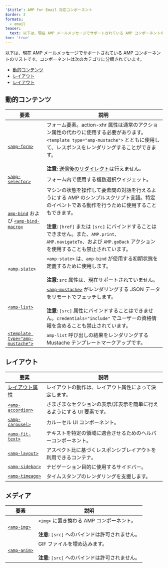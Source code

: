 ```yaml
---
'$title': AMP for Email 対応コンポーネント
$order: 3
formats:
  - email
teaser:
  text: 以下は、現在 AMP メールメッセージでサポートされている AMP コンポーネントのリストです。コンポーネントは次のカテゴリに分類されています。
toc: 'true'
---
```


<!--
This file is imported from https://github.com/ampproject/amphtml/blob/main/docs/spec/email/amp-email-components.md.
Please do not change this file.
If you have found a bug or an issue please
have a look and request a pull request there.
-->

<!---
Copyright 2018 The AMP HTML Authors. All Rights Reserved.

Licensed under the Apache License, Version 2.0 (the "License");
you may not use this file except in compliance with the License.
You may obtain a copy of the License at

      http://www.apache.org/licenses/LICENSE-2.0

Unless required by applicable law or agreed to in writing, software
distributed under the License is distributed on an "AS-IS" BASIS,
WITHOUT WARRANTIES OR CONDITIONS OF ANY KIND, either express or implied.
See the License for the specific language governing permissions and
limitations under the License.
-->

以下は、現在 AMP メールメッセージでサポートされている AMP コンポーネントのリストです。コンポーネントは次のカテゴリに分類されています。

- [動的コンテンツ ](#dynamic-content)
- [レイアウト ](#layout)
- [レイアウト ](#media)

## 動的コンテンツ <a name="dynamic-content"></a>

| 要素                                                                                                                                                                               | 説明                                                                                                                                                                                                                                                                                                                           |
| ---------------------------------------------------------------------------------------------------------------------------------------------------------------------------------- | ------------------------------------------------------------------------------------------------------------------------------------------------------------------------------------------------------------------------------------------------------------------------------------------------------------------------------ |
| [`<amp-form>`](https://amp.dev/documentation/components/amp-form)                                                                                                                  | フォーム要素。action-xhr 属性は通常のアクション属性の代わりに使用する必要があります。`<template type="amp-mustache">` とともに使用して、レスポンスをレンダリングすることができます。<br><br>**注意:** [送信後のリダイレクト](https://amp.dev/documentation/components/amp-form/#redirecting-after-a-submission)は行えません。  |
| [`<amp-selector>`](https://amp.dev/documentation/components/amp-selector)                                                                                                          | フォーム内で使用する複数選択ウィジェット。                                                                                                                                                                                                                                                                                     |
| [`amp-bind`](https://amp.dev/documentation/components/amp-bind) および [`<amp-bind-macro>`](https://amp.dev/documentation/components/amp-bind#defining-macros-with-amp-bind-macro) | マシンの状態を操作して要素間の対話を行えるようにする AMP のシンプルスクリプト言語。特定のイベントである動作を行うために使用することもできます。<br><br>**注意:** `[href]` または `[src]` にバインドすることはできません。また、`AMP.print`、`AMP.navigateTo`、および `AMP.goBack` アクションを使用することも禁止されています。 |
| [`<amp-state>`](https://amp.dev/documentation/components/amp-bind#%3Camp-state%3E-specification)                                                                                   | `<amp-state>` は、`amp-bind` が使用する初期状態を定義するために使用します。<br><br>**注意:** `src` 属性は、現在サポートされていません。                                                                                                                                                                                        |
| [`<amp-list>`](https://amp.dev/documentation/components/amp-list)                                                                                                                  | [`<amp-mustache>`](https://amp.dev/documentation/components/amp-mustache) がレンダリングする JSON データをリモートでフェッチします。<br><br>**注意:** `[src]` 属性にバインドすることはできません。`credentials="include"` でユーザーの資格情報を含めることも禁止されています。                                                 |
| [`<template type="amp-mustache">`](https://amp.dev/documentation/components/amp-mustache)                                                                                          | `amp-list` 呼び出しの結果をレンダリングする Mustache テンプレートマークアップです。                                                                                                                                                                                                                                            |

## レイアウト <a name="layout"></a>

| 要素                                                                                                           | 説明                                                                    |
| -------------------------------------------------------------------------------------------------------------- | ----------------------------------------------------------------------- |
| [レイアウト属性 ](https://amp.dev/documentation/guides-and-tutorials/learn/amp-html-layout/#layout-attributes) | レイアウトの動作は、レイアウト属性によって決定します。                  |
| [`<amp-accordion>`](https://amp.dev/documentation/components/amp-accordion)                                    | さまざまなセクションの表示/非表示を簡単に行えるようにする UI 要素です。 |
| [`<amp-carousel>`](https://amp.dev/documentation/components/amp-carousel)                                      | カルーセル UI コンポーネント。                                          |
| [`<amp-fit-text>`](https://amp.dev/documentation/components/amp-fit-text)                                      | テキストを特定の領域に適合させるためのヘルパーコンポーネント。          |
| [`<amp-layout>`](https://amp.dev/documentation/components/amp-layout)                                          | アスペクト比に基づくレスポンシブレイアウトを利用できるコンテナ。        |
| [`<amp-sidebar>`](https://amp.dev/documentation/components/amp-sidebar)                                        | ナビゲーション目的に使用するサイドバー。                                |
| [`<amp-timeago>`](https://amp.dev/documentation/components/amp-timeago)                                        | タイムスタンプのレンダリングを支援します。                              |

## メディア <a name="media"></a>

| 要素                                                              | 説明                                                                                              |
| ----------------------------------------------------------------- | ------------------------------------------------------------------------------------------------- |
| [`<amp-img>`](https://amp.dev/documentation/components/amp-img)   | `<img>` に置き換わる AMP コンポーネント。<br><br>**注意:** `[src]` へのバインドは許可されません。 |
| [`<amp-anim>`](https://amp.dev/documentation/components/amp-anim) | GIF ファイルを埋め込みます。<br><br>**注意:** `[src]` へのバインドは許可されません。              |
